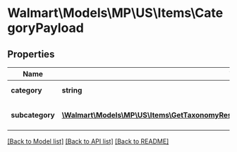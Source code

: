 # Walmart\Models\MP\US\Items\CategoryPayload

## Properties

Name | Type | Description | Notes
------------ | ------------- | ------------- | -------------
**category** | **string** | Type of item | [optional]
**subcategory** | [**\Walmart\Models\MP\US\Items\GetTaxonomyResponse200ResponsePayloadInnerSubcategoryInner[]**](GetTaxonomyResponse200ResponsePayloadInnerSubcategoryInner.md) | Specific kind of category | [optional]


[[Back to Model list]](./) [[Back to API list]](../../../../../README.md#supported-apis) [[Back to README]](../../../../../README.md)
